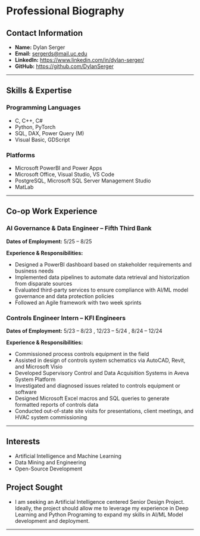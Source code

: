 # Professional Biography

## Contact Information
- **Name:** Dylan Serger
- **Email:** sergerds@mail.uc.edu
- **LinkedIn:** https://www.linkedin.com/in/dylan-serger/
- **GitHub:** https://github.com/DylanSerger

---

## Skills & Expertise
### Programming Languages
- C, C++, C#
- Python, PyTorch
- SQL, DAX, Power Query (M)
- Visual Basic, GDScript

### Platforms
- Microsoft PowerBI and Power Apps
- Microsoft Office, Visual Studio, VS Code
- PostgreSQL, Microsoft SQL Server Management Studio
- MatLab

---

## Co-op Work Experience
### AI Governance & Data Engineer – Fifth Third Bank
**Dates of Employment:** 5/25 – 8/25

**Experience & Responsibilities:**
- Designed a PowerBI dashboard based on stakeholder requirements and business needs
- Implemented data pipelines to automate data retrieval and historization from disparate sources
- Evaluated third-party services to ensure compliance with AI/ML model governance and data protection policies
- Followed an Agile framework with two week sprints


### Controls Engineer Intern – KFI Engineers
**Dates of Employment:** 5/23 – 8/23 , 12/23 – 5/24 , 8/24 – 12/24

**Experience & Responsibilities:**
- Commissioned process controls equipment in the field
- Assisted in design of controls system schematics via AutoCAD, Revit, and Microsoft Visio
- Developed Supervisory Control and Data Acquisition Systems in Aveva System Platform
- Investigated and diagnosed issues related to controls equipment or software
- Designed Microsoft Excel macros and SQL queries to generate formatted reports of controls data
- Conducted out-of-state site visits for presentations, client meetings, and HVAC system commissioning

---

## Interests
- Artificial Intelligence and Machine Learning
- Data Mining and Engineering
- Open-Source Development

## Project Sought
- I am seeking an Artificial Intelligence centered Senior Design Project. Ideally, the project should allow me to leverage my experience in Deep Learning and Python Programing to expand my skills in AI/ML Model development and deployment.

---

